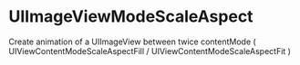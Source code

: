 UIImageViewModeScaleAspect
==========================

Create animation of a UIImageView between twice contentMode ( UIViewContentModeScaleAspectFill / UIViewContentModeScaleAspectFit )
